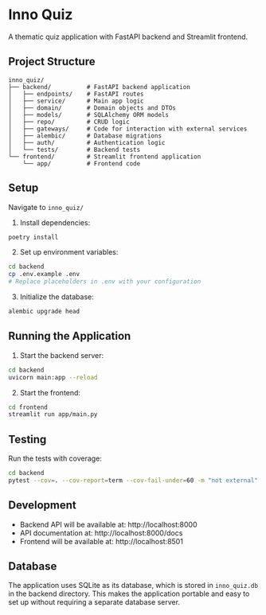 # Inno Quiz

A thematic quiz application with FastAPI backend and Streamlit frontend.

## Project Structure

```
inno_quiz/
├── backend/          # FastAPI backend application
│   ├── endpoints/    # FastAPI routes
│   ├── service/      # Main app logic
│   ├── domain/       # Domain objects and DTOs
│   ├── models/       # SQLAlchemy ORM models
│   ├── repo/         # CRUD logic
│   ├── gateways/     # Code for interaction with external services
│   ├── alembic/      # Database migrations
│   ├── auth/         # Authentication logic
│   └── tests/        # Backend tests
└── frontend/         # Streamlit frontend application
    └── app/          # Frontend code
```

## Setup

Navigate to `inno_quiz/`

1. Install dependencies:
```bash
poetry install
```

2. Set up environment variables:
```bash
cd backend
cp .env.example .env
# Replace placeholders in .env with your configuration
```

3. Initialize the database:
```bash
alembic upgrade head
```

## Running the Application

1. Start the backend server:
```bash
cd backend
uvicorn main:app --reload
```

2. Start the frontend:
```bash
cd frontend
streamlit run app/main.py
```

## Testing

Run the tests with coverage:
```bash
cd backend
pytest --cov=. --cov-report=term --cov-fail-under=60 -m "not external"
```

## Development

- Backend API will be available at: http://localhost:8000
- API documentation at: http://localhost:8000/docs
- Frontend will be available at: http://localhost:8501 

## Database

The application uses SQLite as its database, which is stored in `inno_quiz.db` in the backend directory. This makes the application portable and easy to set up without requiring a separate database server.